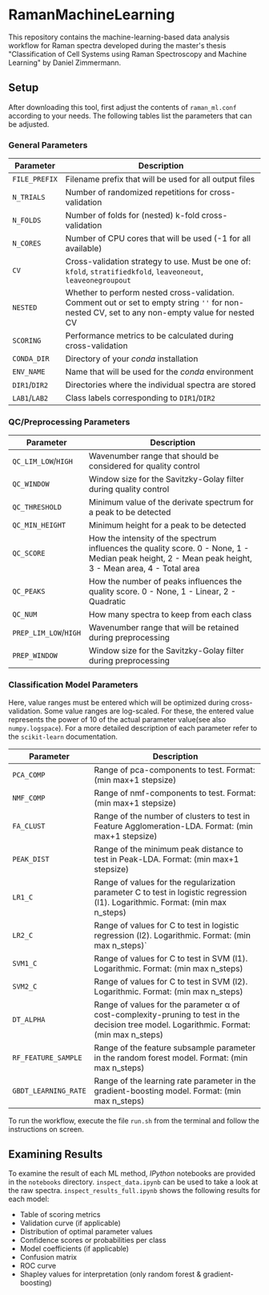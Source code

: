 # RamanMachineLearning

This repository contains the machine-learning-based data analysis workflow for Raman spectra developed during the master's thesis "Classification of Cell Systems using Raman Spectroscopy and Machine Learning" by Daniel Zimmermann.

## Setup

After downloading this tool, first adjust the contents of `raman_ml.conf` according to your needs. The following tables list the parameters that can be adjusted.

### General Parameters
| Parameter | Description                                                                                                                                     |
| --------- |-------------------------------------------------------------------------------------------------------------------------------------------------|
| `FILE_PREFIX` | Filename prefix that will be used for all output files                                                                                          |
| `N_TRIALS` | Number of randomized repetitions for cross-validation                                                                                           |
| `N_FOLDS` | Number of folds for (nested) k-fold cross-validation                                                                                            |
| `N_CORES` | Number of CPU cores that will be used (-1 for all available)                                                                                    |
| `CV` | Cross-validation strategy to use. Must be one of: `kfold`, `stratifiedkfold`, `leaveoneout`, `leaveonegroupout`                                 |
| `NESTED` | Whether to perform nested cross-validation. Comment out or set to empty string `''` for non-nested CV, set to any non-empty value for nested CV | 
| `SCORING` | Performance metrics to be calculated during cross-validation                                                                                    |
| `CONDA_DIR` | Directory of your *conda* installation                                                                                                          |
| `ENV_NAME` | Name that will be used for the *conda* environment                                                                                              |
| `DIR1`/`DIR2` | Directories where the individual spectra are stored                                                                                             |
| `LAB1`/`LAB2` | Class labels corresponding to `DIR1`/`DIR2`                                                                                                     |

### QC/Preprocessing Parameters
| Parameter | Description |
| --------- | ----------- |
| `QC_LIM_LOW`/`HIGH` | Wavenumber range that should be considered for quality control |
| `QC_WINDOW` | Window size for the Savitzky-Golay filter during quality control |
| `QC_THRESHOLD` | Minimum value of the derivate spectrum for a peak to be detected |
| `QC_MIN_HEIGHT` | Minimum height for a peak to be detected |
| `QC_SCORE` | How the intensity of the spectrum influences the quality score. 0 - None, 1 - Median peak height, 2 - Mean peak height, 3 - Mean area, 4 - Total area |
| `QC_PEAKS` | How the number of peaks influences the quality score. 0 - None, 1 - Linear, 2 - Quadratic |
| `QC_NUM` | How many spectra to keep from each class | 
| `PREP_LIM_LOW`/`HIGH` | Wavenumber range that will be retained during preprocessing |
| `PREP_WINDOW` | Window size for the Savitzky-Golay filter during preprocessing |

### Classification Model Parameters
Here, value ranges must be entered which will be optimized during cross-validation. Some value ranges are log-scaled. For these, the entered value represents the power of 10 of the actual parameter value(see also `numpy.logspace`). For a more detailed description of each parameter refer to the `scikit-learn` documentation.

| Parameter | Description |
| --------- | ----------- |
| `PCA_COMP` | Range of pca-components to test. Format: (min max+1 stepsize) |
| `NMF_COMP` | Range of nmf-components to test. Format: (min max+1 stepsize) |
| `FA_CLUST` | Range of the number of clusters to test in Feature Agglomeration-LDA. Format: (min max+1 stepsize) |
| `PEAK_DIST` | Range of the minimum peak distance to test in Peak-LDA. Format: (min max+1 stepsize) |
| `LR1_C` | Range of values for the regularization parameter C to test in logistic regression (l1). Logarithmic. Format: (min max n_steps) |
| `LR2_C` | Range of values for C to test in logistic regression (l2). Logarithmic. Format: (min max n_steps)` |
| `SVM1_C` | Range of values for C to test in SVM (l1). Logarithmic. Format: (min max n_steps) |
| `SVM2_C` | Range of values for C to test in SVM (l2). Logarithmic. Format: (min max n_steps) |
| `DT_ALPHA` | Range of values for the parameter α of cost-complexity-pruning to test in the decision tree model. Logarithmic. Format: (min max n_steps) |
| `RF_FEATURE_SAMPLE` | Range of the feature subsample parameter in the random forest model. Format: (min max n_steps) |
| `GBDT_LEARNING_RATE` | Range of the learning rate parameter in the gradient-boosting model. Format: (min max n_steps) |

To run the workflow, execute the file `run.sh` from the terminal and follow the instructions on screen.
## Examining Results
To examine the result of each ML method,  *IPython* notebooks are provided in the `notebooks` directory.
`inspect_data.ipynb` can be used to take a look at the raw spectra. 
`inspect_results_full.ipynb` shows the following results for each model:
- Table of scoring metrics
- Validation curve (if applicable)
- Distribution of optimal parameter values
- Confidence scores or probabilities per class
- Model coefficients (if applicable)
- Confusion matrix
- ROC curve
- Shapley values for interpretation (only random forest & gradient-boosting)